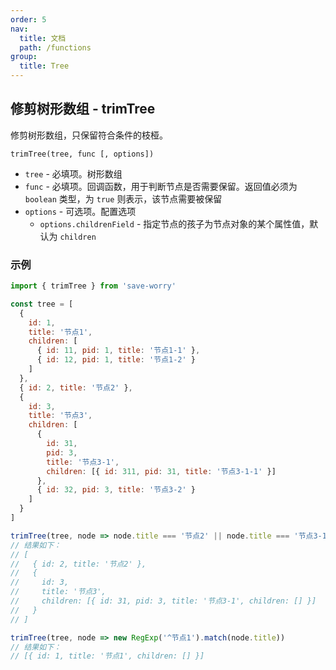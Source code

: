 ```yaml
---
order: 5
nav:
  title: 文档
  path: /functions
group:
  title: Tree
---
```


## 修剪树形数组 - trimTree

修剪树形数组，只保留符合条件的枝桠。

`trimTree(tree, func [, options])`

- `tree` - 必填项。树形数组
- `func` - 必填项。回调函数，用于判断节点是否需要保留。返回值必须为 `boolean` 类型，为 `true` 则表示，该节点需要被保留
- `options` - 可选项。配置选项
  - `options.childrenField` - 指定节点的孩子为节点对象的某个属性值，默认为 `children`

### 示例

```js
import { trimTree } from 'save-worry'

const tree = [
  {
    id: 1,
    title: '节点1',
    children: [
      { id: 11, pid: 1, title: '节点1-1' },
      { id: 12, pid: 1, title: '节点1-2' }
    ]
  },
  { id: 2, title: '节点2' },
  {
    id: 3,
    title: '节点3',
    children: [
      {
        id: 31,
        pid: 3,
        title: '节点3-1',
        children: [{ id: 311, pid: 31, title: '节点3-1-1' }]
      },
      { id: 32, pid: 3, title: '节点3-2' }
    ]
  }
]

trimTree(tree, node => node.title === '节点2' || node.title === '节点3-1')
// 结果如下：
// [
//   { id: 2, title: '节点2' },
//   {
//     id: 3,
//     title: '节点3',
//     children: [{ id: 31, pid: 3, title: '节点3-1', children: [] }]
//   }
// ]

trimTree(tree, node => new RegExp('^节点1').match(node.title))
// 结果如下：
// [{ id: 1, title: '节点1', children: [] }]
```
